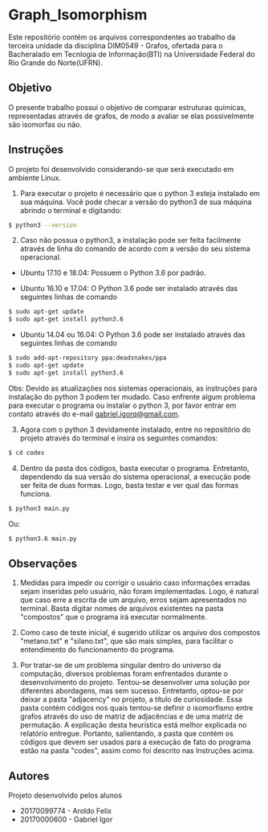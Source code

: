 # Graph_Isomorphism

Este repositório contém os arquivos correspondentes ao trabalho da terceira unidade da disciplina DIM0549 - Grafos, ofertada para o Bacheralado em Tecnlogia de Informação(BTI) na Universidade Federal do Rio Grande do Norte(UFRN).

## Objetivo

O presente trabalho possui o objetivo de comparar estruturas químicas, representadas através de grafos, de modo a avaliar se elas possivelmente são isomorfas ou não.

## Instruções

O projeto foi desenvolvido considerando-se que será executado em ambiente Linux.

1. Para executar o projeto é necessário que o python 3 esteja instalado em sua máquina. Você pode checar a versão do python3 de sua máquina abrindo o terminal e digitando:
```bash
$ python3 --version
```
2. Caso não possua o python3, a instalação pode ser feita facilmente através de linha do comando de acordo com a versão do seu sistema operacional.

- Ubuntu 17.10 e 18.04: Possuem o Python 3.6 por padrão.

- Ubuntu 16.10 e 17.04: O Python 3.6 pode ser instalado através das seguintes linhas de comando
```bash
$ sudo apt-get update
$ sudo apt-get install python3.6
```

- Ubuntu 14.04 ou 16.04: O Python 3.6 pode ser instalado através das seguintes linhas de comando
```bash
$ sudo add-apt-repository ppa:deadsnakes/ppa
$ sudo apt-get update
$ sudo apt-get install python3.6
```

Obs: Devido as atualizações nos sistemas operacionais, as instruções para instalação do python 3 podem ter mudado. Caso enfrente algum problema para executar o programa ou instalar o python 3, por favor entrar em contato através do e-mail gabriel.igorq@gmail.com.

3. Agora com o python 3 devidamente instalado, entre no repositório do projeto através do terminal e insira os seguintes comandos:
```bash
$ cd codes
```
4. Dentro da pasta dos códigos, basta executar o programa. Entretanto, dependendo da sua versão do sistema operacional, a execução pode ser feita de duas formas. Logo, basta testar e ver qual das formas funciona.
```bash
$ python3 main.py
```
Ou:
```bash
$ python3.6 main.py
```

## Observações

1. Medidas para impedir ou corrigir o usuário caso informações erradas sejam inseridas pelo usuário, não foram implementadas. Logo, é natural que caso erre a escrita de um arquivo, erros sejam apresentados no terminal. Basta digitar nomes de arquivos existentes na pasta "compostos" que o programa irá executar normalmente.

2. Como caso de teste inicial, é sugerido utilizar os arquivo dos compostos "metano.txt" e "silano.txt", que são mais simples, para facilitar o entendimento do funcionamento do programa.

3. Por tratar-se de um problema singular dentro do universo da computação, diversos problemas foram enfrentados durante o desenvolvimento do projeto. Tentou-se desenvolver uma solução por diferentes abordagens, mas sem sucesso. Entretanto, optou-se por deixar a pasta "adjacency" no projeto, a título de curiosidade. Essa pasta contém códigos nos quais tentou-se definir o isomorfismo entre grafos através do uso de matriz de adjacẽncias e de uma matriz de permutação. A explicação desta heurística está melhor explicada no relatório entregue. Portanto, salientando, a pasta que contém os códigos que devem ser usados para a execução de fato do programa estão na pasta "codes", assim como foi descrito nas Instruções acima.


## Autores

Projeto desenvolvido pelos alunos

- 20170099774 - Aroldo Felix
- 20170000600 - Gabriel Igor